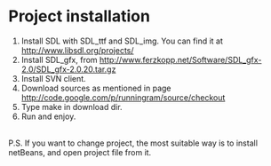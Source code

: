 # Project installation #
1. Install SDL with SDL\_ttf and SDL\_img. You can find it at http://www.libsdl.org/projects/<br>
2. Install SDL_gfx, from <a href='http://www.ferzkopp.net/Software/SDL_gfx-2.0/SDL_gfx-2.0.20.tar.gz'>http://www.ferzkopp.net/Software/SDL_gfx-2.0/SDL_gfx-2.0.20.tar.gz</a><br>
3. Install SVN client.<br>
4. Download sources as mentioned in page <a href='http://code.google.com/p/runningram/source/checkout'>http://code.google.com/p/runningram/source/checkout</a><br>
5. Type make in download dir.<br>
6. Run and enjoy.<br>
<br>
P.S. If you want to change project, the most suitable way is to install netBeans, and open project file from it.<br>